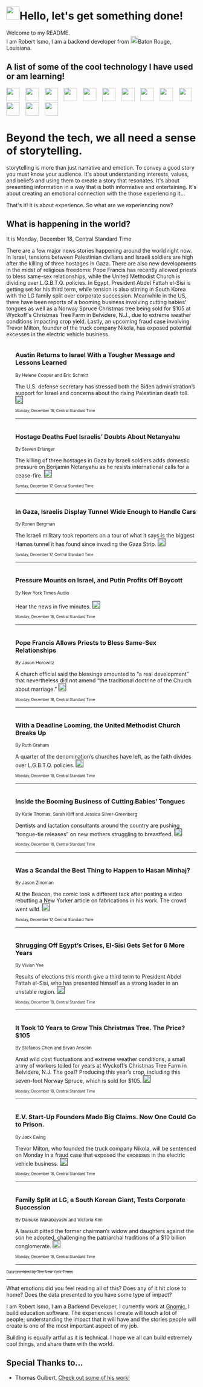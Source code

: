 <h1><img src="https://emojis.slackmojis.com/emojis/images/1643514375/3493/hot-coffee.gif?1643514375" width="35"/>Hello, let's get something done!</h1>

<p>Welcome to my README.<br/>
I am Robert Ismo, I am a backend developer from <img src="https://emojis.slackmojis.com/emojis/images/1638395689/50435/moulin_rouge.png?1638395689" width="20"/>Baton Rouge, Louisiana.</p>
<h2>A list of some of the cool technology I have used or am learning!</h2>
<p>
<img src="https://emojis.slackmojis.com/emojis/images/1643516091/21142/meow_bongotap.gif?1643516091" width="35" alt="">
<img src="https://img.shields.io/badge/Favorite%20Frontend%20Framework-SvelteKit-f83903" alt="">
<img src="https://img.shields.io/badge/Second%20Favorite-Vue-40b581" alt="">
<img src="https://img.shields.io/badge/Most%20Used%20Runtime-Nodejs-78b061" alt="">
<img src="https://emojis.slackmojis.com/emojis/images/1643517416/34482/fire.gif?1643517416" width="35" alt="">
<img src="https://img.shields.io/badge/Javascript%20But%20Better-Typescript-0078ca" alt="">
<img src="https://img.shields.io/badge/Favorite%20Language-Elixir-3e244d" alt="">
<img src="https://img.shields.io/badge/Containerize%20Everything-Docker-6ac9ef" alt="">
<img src="https://emojis.slackmojis.com/emojis/images/1643514596/5999/meow_party.gif?1643514596" width="35" alt="">
<img src="https://img.shields.io/badge/API%20Love%20Language-Graphql-de32a5" alt="">
<img src="https://img.shields.io/badge/Our%20Favorite%20Version%20Controller-Git-e94f33" alt="">
<img src="https://img.shields.io/badge/Favorite%20Database-Redis-d42d1d" alt="">
<img src="https://emojis.slackmojis.com/emojis/images/1643514559/5584/deployparrot.gif?1643514559" width="35" alt="">
<img src="https://img.shields.io/badge/Container%20Interstate-RabbitMQ-f66200" alt="">
<img src="https://img.shields.io/badge/Gotta%20Learn-Kubernetes-316adf" alt="">
<img src="https://img.shields.io/badge/Really%20Mature%20Now-WASM-654fef" alt="">
<img src="https://emojis.slackmojis.com/emojis/images/1666642497/61942/dance_vibe.gif?1666642497" width="35" alt="">
<img src="https://img.shields.io/badge/For%20My%20M1-ARM64-657d96" alt="">
<img src="https://img.shields.io/badge/Loving%20This%20So%20Much-TailwindCSS-17bcb5" alt="">
<img src="https://img.shields.io/badge/Cool%20Build%20Tool-Vite-f9cb24" alt="">
<img src="https://emojis.slackmojis.com/emojis/images/1669231376/62819/working-on-it.gif?1669231376" width="35" alt="">
<img src="https://img.shields.io/badge/Fun%20and%20Easy%20Database-MongoDB-5f8c49" alt="">
<img src="https://img.shields.io/badge/JS%20Life%20Support-NPM-c73737" alt="">
<img src="https://img.shields.io/badge/I%20Liked%20It-DynamoDB-0073b9" alt="">
<img src="https://emojis.slackmojis.com/emojis/images/1643514045/46/question.gif?1643514045" width="35" alt="">
<img src="https://img.shields.io/badge/cool-React-60d6f9" alt="">
<img src="https://img.shields.io/badge/Future%20Big%20Project-Lambda-f37e00" alt="">
<img src="https://img.shields.io/badge/NPM%20But%20Better-PNPM-f1aa07" alt="">
<img src="https://emojis.slackmojis.com/emojis/images/1643514943/9662/fbwow.gif?1643514943" width="35" alt="">
<img src="https://img.shields.io/badge/First%20Language-C-662079" alt="">
<img src="https://img.shields.io/badge/Where%20I%20Deploy%20Frontend-Vercel-000000" alt="">
<img src="https://img.shields.io/badge/Who%20Does%20not%20Want%20an%20App-Swift-f9492a" alt="">
<img src="https://emojis.slackmojis.com/emojis/images/1643514058/151/javascript.png?1643514058" width="35" alt="">
<img src="https://img.shields.io/badge/cool-Python-fbd542" alt="">
<img src="https://img.shields.io/badge/Favorite%20Something-Stripe-656cdc" alt="">
<img src="https://img.shields.io/badge/Of%20Course-HTML5-ed6327" alt="">
<img src="https://emojis.slackmojis.com/emojis/images/1660415405/60731/bomb.gif?1660415405" width="35" alt="">
<img src="https://img.shields.io/badge/hate-CSS-2964ec" alt="">
<img src="https://img.shields.io/badge/Learning-CircleCI-141215" alt="">
<img src="https://img.shields.io/badge/Learning-Rust-fbbb3b" alt="">
<img src="https://emojis.slackmojis.com/emojis/images/1660415397/60712/writing-hand.gif?1660415397" width="35" alt="">
<img src="https://img.shields.io/badge/Dev%20Browser%20of%20Choice-Firefox-cc4e26" alt="">
<img src="https://img.shields.io/badge/Recoverying%20From%20Windows-UNIX-1781e3" alt="">
<img src="https://img.shields.io/badge/LOVE-LogSeq-90c1c2" alt="">
<img src="https://emojis.slackmojis.com/emojis/images/1643514066/223/kirby.gif?1643514066" width="35" alt="">
<img src="https://img.shields.io/badge/Daily%20Driver-MacOS-e6e6e8" alt="">
<img src="https://img.shields.io/badge/Git%20Server-Github-000000" alt="">
<img src="https://img.shields.io/badge/enjoyable-EC2-f17428" alt="">
<img src="https://emojis.slackmojis.com/emojis/images/1643514239/2069/excited.gif?1643514239" width="35" alt="">
</p>
<h1>Beyond the tech, we all need a sense of storytelling.</h1>
<p>storytelling is more than just narrative and emotion. To convey a good story you must know your audience. It's about understanding interests, values, and beliefs and using them to create a story that resonates. It's about presenting information in a way that is both informative and entertaining. It's about creating an emotional connection with the those experiencing it...</p>
<p>That's it! it is about experience. So what are we experiencing now?</p>
<h2>What is happening in the world?</h2>
<p>It is Monday, December 18, Central Standard Time</p>
<p>
There are a few major news stories happening around the world right now. In Israel, tensions between Palestinian civilians and Israeli soldiers are high after the killing of three hostages in Gaza. There are also new developments in the midst of religious freedoms: Pope Francis has recently allowed priests to bless same-sex relationships, while the United Methodist Church is dividing over L.G.B.T.Q. policies. In Egypt, President Abdel Fattah el-Sisi is getting set for his third term, while tension is also stirring in South Korea with the LG family split over corporate succession. Meanwhile in the US, there have been reports of a booming business involving cutting babies’ tongues as well as a Norway Spruce Christmas tree being sold for $105 at Wyckoff&#39;s Christmas Tree Farm in Belvidere, N.J., due to extreme weather conditions impacting crop yield. Lastly, an upcoming fraud case involving Trevor Milton, founder of the truck company Nikola, has exposed potential excesses in the electric vehicle business.</p>
<ol>
<img src="https://img.shields.io/badge/-us-blue" alt="">
<h3>Austin Returns to Israel With a Tougher Message and Lessons Learned</h3>
<sub>By Helene Cooper and Eric Schmitt</sub>
<p>The U.S. defense secretary has stressed both the Biden administration’s support for Israel and concerns about the rising Palestinian death toll.  <a href=""><img src="https://developer.nytimes.com/files/poweredby_nytimes_30b.png?v=1583354208352" height="20"></a></p>
<sub><sub>Monday, December 18, Central Standard Time</sub></sub>
<hr/>
<img src="https://img.shields.io/badge/-world-blue" alt="">
<h3>Hostage Deaths Fuel Israelis’ Doubts About Netanyahu</h3>
<sub>By Steven Erlanger</sub>
<p>The killing of three hostages in Gaza by Israeli soldiers adds domestic pressure on Benjamin Netanyahu as he resists international calls for a cease-fire.  <a href=""><img src="https://developer.nytimes.com/files/poweredby_nytimes_30b.png?v=1583354208352" height="20"></a></p>
<sub><sub>Sunday, December 17, Central Standard Time</sub></sub>
<hr/>
<img src="https://img.shields.io/badge/-world-blue" alt="">
<h3>In Gaza, Israelis Display Tunnel Wide Enough to Handle Cars</h3>
<sub>By Ronen Bergman</sub>
<p>The Israeli military took reporters on a tour of what it says is the biggest Hamas tunnel it has found since invading the Gaza Strip.  <a href=""><img src="https://developer.nytimes.com/files/poweredby_nytimes_30b.png?v=1583354208352" height="20"></a></p>
<sub><sub>Sunday, December 17, Central Standard Time</sub></sub>
<hr/>
<img src="https://img.shields.io/badge/-podcasts-blue" alt="">
<h3>Pressure Mounts on Israel, and Putin Profits Off Boycott</h3>
<sub>By New York Times Audio</sub>
<p>Hear the news in five minutes.  <a href=""><img src="https://developer.nytimes.com/files/poweredby_nytimes_30b.png?v=1583354208352" height="20"></a></p>
<sub><sub>Monday, December 18, Central Standard Time</sub></sub>
<hr/>
<img src="https://img.shields.io/badge/-world-blue" alt="">
<h3>Pope Francis Allows Priests to Bless Same-Sex Relationships</h3>
<sub>By Jason Horowitz</sub>
<p>A church official said the blessings amounted to “a real development” that nevertheless did not amend “the traditional doctrine of the Church about marriage.”  <a href=""><img src="https://developer.nytimes.com/files/poweredby_nytimes_30b.png?v=1583354208352" height="20"></a></p>
<sub><sub>Monday, December 18, Central Standard Time</sub></sub>
<hr/>
<img src="https://img.shields.io/badge/-us-blue" alt="">
<h3>With a Deadline Looming, the United Methodist Church Breaks Up</h3>
<sub>By Ruth Graham</sub>
<p>A quarter of the denomination’s churches have left, as the faith divides over L.G.B.T.Q. policies.  <a href=""><img src="https://developer.nytimes.com/files/poweredby_nytimes_30b.png?v=1583354208352" height="20"></a></p>
<sub><sub>Monday, December 18, Central Standard Time</sub></sub>
<hr/>
<img src="https://img.shields.io/badge/-health-blue" alt="">
<h3>Inside the Booming Business of Cutting Babies’ Tongues</h3>
<sub>By Katie Thomas, Sarah Kliff and Jessica Silver-Greenberg</sub>
<p>Dentists and lactation consultants around the country are pushing “tongue-tie releases” on new mothers struggling to breastfeed.  <a href=""><img src="https://developer.nytimes.com/files/poweredby_nytimes_30b.png?v=1583354208352" height="20"></a></p>
<sub><sub>Monday, December 18, Central Standard Time</sub></sub>
<hr/>
<img src="https://img.shields.io/badge/-arts-blue" alt="">
<h3>Was a Scandal the Best Thing to Happen to Hasan Minhaj?</h3>
<sub>By Jason Zinoman</sub>
<p>At the Beacon, the comic took a different tack after posting a video rebutting a New Yorker article on fabrications in his work. The crowd went wild.  <a href=""><img src="https://developer.nytimes.com/files/poweredby_nytimes_30b.png?v=1583354208352" height="20"></a></p>
<sub><sub>Sunday, December 17, Central Standard Time</sub></sub>
<hr/>
<img src="https://img.shields.io/badge/-world-blue" alt="">
<h3>Shrugging Off Egypt’s Crises, El-Sisi Gets Set for 6 More Years</h3>
<sub>By Vivian Yee</sub>
<p>Results of elections this month give a third term to President Abdel Fattah el-Sisi, who has presented himself as a strong leader in an unstable region.  <a href=""><img src="https://developer.nytimes.com/files/poweredby_nytimes_30b.png?v=1583354208352" height="20"></a></p>
<sub><sub>Monday, December 18, Central Standard Time</sub></sub>
<hr/>
<img src="https://img.shields.io/badge/-nyregion-blue" alt="">
<h3>It Took 10 Years to Grow This Christmas Tree. The Price? $105</h3>
<sub>By Stefanos Chen and Bryan Anselm</sub>
<p>Amid wild cost fluctuations and extreme weather conditions, a small army of workers toiled for years at Wyckoff’s Christmas Tree Farm in Belvidere, N.J. The goal? Producing this year’s crop, including this seven-foot Norway Spruce, which is sold for $105.  <a href=""><img src="https://developer.nytimes.com/files/poweredby_nytimes_30b.png?v=1583354208352" height="20"></a></p>
<sub><sub>Monday, December 18, Central Standard Time</sub></sub>
<hr/>
<img src="https://img.shields.io/badge/-business-blue" alt="">
<h3>E.V. Start-Up Founders Made Big Claims. Now One Could Go to Prison.</h3>
<sub>By Jack Ewing</sub>
<p>Trevor Milton, who founded the truck company Nikola, will be sentenced on Monday in a fraud case that exposed the excesses in the electric vehicle business.  <a href=""><img src="https://developer.nytimes.com/files/poweredby_nytimes_30b.png?v=1583354208352" height="20"></a></p>
<sub><sub>Monday, December 18, Central Standard Time</sub></sub>
<hr/>
<img src="https://img.shields.io/badge/-business-blue" alt="">
<h3>Family Split at LG, a South Korean Giant, Tests Corporate Succession</h3>
<sub>By Daisuke Wakabayashi and Victoria Kim</sub>
<p>A lawsuit pitted the former chairman’s widow and daughters against the son he adopted, challenging the patriarchal traditions of a $10 billion conglomerate.  <a href=""><img src="https://developer.nytimes.com/files/poweredby_nytimes_30b.png?v=1583354208352" height="20"></a></p>
<sub><sub>Monday, December 18, Central Standard Time</sub></sub>
<hr/>
</ol>
<a href="https://developer.nytimes.com"><sub><sub>Data provided by The New York Times</sub></sub></a>
<hr/>
<p>What emotions did you feel reading all of this? Does any of it hit close to home? Does the data presented to you have some type of impact?</p>
<p>I am Robert Ismo, I am a Backend Developer, I currently work at <a href="https://gnomic.education/">Gnomic</a>, I build education software. The experiences I create will touch a lot of people; understanding the impact that it will have and the stories people will create is one of the most important aspect of my job.</p>
<p>Building is equally artful as it is technical. I hope we all can build extremely cool things, and share them with the world.</p>
<h2>Special Thanks to...</h2>
<ul>
<li>Thomas Guibert, <a href="https://github.com/thmsgbrt/thmsgbrt">Check out some of his work!</a></li>
</ul>